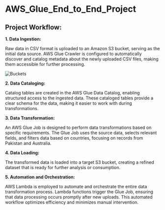 # AWS_Glue_End_to_End_Project

## Project Workflow:

**1. Data Ingestion:**

Raw data in CSV format is uploaded to an Amazon S3 bucket, serving as the initial data source.
AWS Glue Crawler is configured to automatically discover and catalog metadata about the newly uploaded CSV files, making them accessible for further processing.

![Buckets](./AWS_Glue_End_to_End_Project/Screenshots/buckets.jpg)

**2. Data Cataloging:**

Catalog tables are created in the AWS Glue Data Catalog, enabling structured access to the ingested data.
These cataloged tables provide a clear schema for the data, making it easier to work with during transformations.

**3. Data Transformation:**

An AWS Glue Job is designed to perform data transformations based on specific requirements.
The Glue Job uses the source data, selects relevant fields, and filters data based on countries, focusing on records from Pakistan and Australia.

**4. Data Loading:**

The transformed data is loaded into a target S3 bucket, creating a refined dataset that is ready for further analysis or consumption.


**5. Automation and Orchestration:**

AWS Lambda is employed to automate and orchestrate the entire data transformation process.
Lambda functions trigger the Glue Job, ensuring that data processing occurs promptly after new uploads.
This automated workflow optimizes efficiency and minimizes manual intervention.
